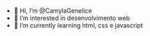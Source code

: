 - 👋 Hi, I’m @CamylaGenelice
- 👀 I’m interested in  desenvolvimento web
- 🌱 I’m currently learning html, css e  javascript


<!---
CamylaGenelice/CamylaGenelice is a ✨ special ✨ repository because its `README.md` (this file) appears on your GitHub profile.
You can click the Preview link to take a look at your changes.
--->
